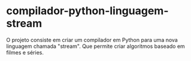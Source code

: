 # compilador-python-linguagem-stream
O projeto consiste em criar um compilador em Python para uma nova linguagem chamada "stream". Que permite criar algoritmos baseado em filmes e séries.
